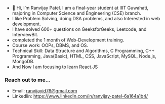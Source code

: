 - 👋 Hi, I’m Ranvijay Patel. I am a final-year student at IIIT Guwahati, majoring in Computer Science and Engineering (CSE) branch.
- I like Problem Solving, doing DSA problems, and also Interested in web development.
- I have solved 600+ questions on GeeksforGeeks, Leetcode, and InterviewBit.
- completed the 1 month of Web-Development training.
- Course work: OOPs, DBMS, and OS.
- Technical Skill: Data Structure and Algorithms, C Programming, C++ Programming, Java(Basic), HTML, CSS, JavaScript, MySQL, Node.js, MongoDB.
- And Now I am focusing to learn React.JS

### Reach out to me... 
- Email: ranvijayid76@gmail.com
- Linkedlin: https://www.linkedin.com/in/ranvijay-patel-6a164a1b4/
<!---
ranvijay12345/ranvijay12345 is a ✨ special ✨ repository because its `README.md` (this file) appears on your GitHub profile.
You can click the Preview link to take a look at your changes.
--->
